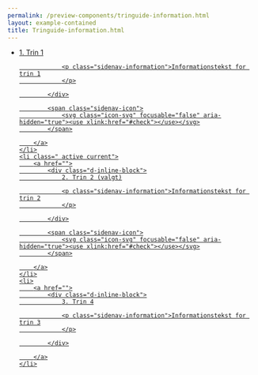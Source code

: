 ```yaml
--- 
permalink: /preview-components/tringuide-information.html
layout: example-contained 
title: Tringuide-information.html
---
```

<ul class="sidenav-list">
    <li>
        <a href="">
            <div class="d-inline-block">
                1. Trin 1

                <p class="sidenav-information">Informationstekst for trin 1
                </p>

            </div>

            <span class="sidenav-icon">
                <svg class="icon-svg" focusable="false" aria-hidden="true"><use xlink:href="#check"></use></svg>
            </span>

        </a>
    </li>
    <li class=" active current">
        <a href="">
            <div class="d-inline-block">
                2. Trin 2 (valgt)

                <p class="sidenav-information">Informationstekst for trin 2
                </p>

            </div>

            <span class="sidenav-icon">
                <svg class="icon-svg" focusable="false" aria-hidden="true"><use xlink:href="#check"></use></svg>
            </span>

        </a>
    </li>
    <li>
        <a href="">
            <div class="d-inline-block">
                3. Trin 4

                <p class="sidenav-information">Informationstekst for trin 3
                </p>

            </div>

        </a>
    </li>
</ul>